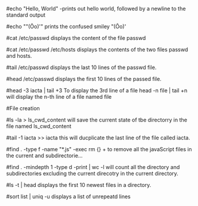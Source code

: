 #echo "Hello, World"
-prints out hello world, followed by a newline to the standard output

#echo "\"(Ôo)'"
prints the confused smiley "(Ôo)'

#cat /etc/passwd
displays the content of the file passwd

#cat /etc/passwd /etc/hosts
displays the contents of the two files passwd and hosts.

#tail /etc/passwd
displays the last 10 lines of the passwd file.

#head /etc/passwd
displays the first 10 lines of the passed file.

#head -3 iacta | tail +3
To display the 3rd line of a file
head -n file | tail +n will display the n-th line of a file named file

#File creation

#ls -la > ls_cwd_content
will save the current state of tbe directorry in the file named ls_cwd_content

#tail -1 iacta >> iacta
this will ducplicate the last line of the file called iacta.


#find . -type f -name "*.js" -exec  rm {} +
to remove all the javaScript files in the current and subdirectorie...

#find . -mindepth 1 -type d -print | wc -l
will count all the directory and subdirectories excluding the current direcotry in the current directory.

#ls -t | head
displays the first 10 newest files in a directory.

#sort list | uniq -u
displays a list of unrepeatd lines
